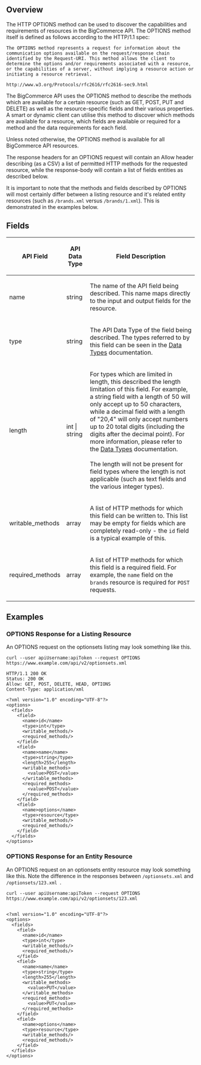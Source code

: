 ## Overview
The HTTP OPTIONS method can be used to discover the capabilities and requirements of resources in the BigCommerce API. The OPTIONS method itself is defined as follows according to the HTTP/1.1 spec:

	The OPTIONS method represents a request for information about the communication options available on the request/response chain identified by the Request-URI. This method allows the client to determine the options and/or requirements associated with a resource, or the capabilities of a server, without implying a resource action or initiating a resource retrieval.

	http://www.w3.org/Protocols/rfc2616/rfc2616-sec9.html

The BigCommerce API uses the OPTIONS method to describe the methods which are available for a certain resource (such as GET, POST, PUT and DELETE) as well as the resource-specific fields and their various properties. A smart or dynamic client can utilise this method to discover which methods are available for a resource, which fields are available or required for a method and the data requirements for each field.

Unless noted otherwise, the OPTIONS method is available for all BigCommerce API resources.

The response headers for an OPTIONS request will contain an Allow header describing (as a CSV) a list of permitted HTTP methods for the requested resource, while the response-body will contain a list of fields entities as described below.

It is important to note that the methods and fields described by OPTIONS will most certainly differ between a listing resource and it's related entity resources (such as <code>/brands.xml</code> versus <code>/brands/1.xml</code>). This is demonstrated in the examples below.

## Fields

<table class="table table-bordered"><thead><tr >
<th  data-column="0"><div class="tablesorter-header-inner"><p> API Field </p></div></th>
<th  data-column="1"><div class="tablesorter-header-inner"><p> API Data Type </p></div></th>
<th  data-column="2"><div class="tablesorter-header-inner"><p> Field Description </p></div></th>
</tr></thead><tbody>

<tr>
<td ><p> name </p></td>
<td ><p> string </p></td>
<td ><p> The name of the API field being described. This name maps directly to the input and output fields for the resource. </p></td>
</tr>
<tr>
<td ><p> type </p></td>
<td ><p> string </p></td>
<td ><p> The API Data Type of the field being described. The types referred to by this field can be seen in the <a href="/display/API/Data+Types">Data Types</a> documentation. </p></td>
</tr>
<tr>
<td ><p> length </p></td>
<td ><p> int | string </p></td>
<td ><p> For types which are limited in length, this described the length limitation of this field. For example, a string field with a length of 50 will only accept up to 50 characters, while a decimal field with a length of "20,4" will only accept numbers up to 20 total digits (including the digits after the decimal point). For more information, please refer to the <a href="/display/API/Data+Types">Data Types</a> documentation. <br class="atl-forced-newline">
<br class="atl-forced-newline">
The length will not be present for field types where the length is not applicable (such as text fields and the various integer types). </p></td>
</tr>
<tr>
<td ><p> writable_methods </p></td>
<td ><p> array </p></td>
<td ><p> A list of HTTP methods for which this field can be written to. This list may be empty for fields which are completely read-only - the <code>id</code> field is a typical example of this. </p></td>
</tr>
<tr>
<td ><p> required_methods </p></td>
<td ><p> array </p></td>
<td ><p> A list of HTTP methods for which this field is a required field. For example, the <code>name</code> field on the <code>brands</code> resource is required for <code>POST</code> requests. </p></td>
</tr>
</tbody></table>

## Examples

### OPTIONS Response for a Listing Resource

An OPTIONS request on the optionsets listing may look something like this.
	
	curl --user apiUsername:apiToken --request OPTIONS https://www.example.com/api/v2/optionsets.xml

	HTTP/1.1 200 OK
	Status: 200 OK
	Allow: GET, POST, DELETE, HEAD, OPTIONS
	Content-Type: application/xml

	<?xml version="1.0" encoding="UTF-8"?>
	<options>
	  <fields>
	    <field>
	      <name>id</name>
	      <type>int</type>
	      <writable_methods/>
	      <required_methods/>
	    </field>
	    <field>
	      <name>name</name>
	      <type>string</type>
	      <length>255</length>
	      <writable_methods>
	        <value>POST</value>
	      </writable_methods>
	      <required_methods>
	        <value>POST</value>
	      </required_methods>
	    </field>
	    <field>
	      <name>options</name>
	      <type>resource</type>
	      <writable_methods/>
	      <required_methods/>
	    </field>
	  </fields>
	</options>

### OPTIONS Response for an Entity Resource

An OPTIONS request on an optionsets entity resource may look something like this. Note the difference in the responses between <code>/optionsets.xml</code> and <code> /optionsets/123.xml </code>.

	curl --user apiUsername:apiToken --request OPTIONS https://www.example.com/api/v2/optionsets/123.xml


	<?xml version="1.0" encoding="UTF-8"?>
	<options>
	  <fields>
	    <field>
	      <name>id</name>
	      <type>int</type>
	      <writable_methods/>
	      <required_methods/>
	    </field>
	    <field>
	      <name>name</name>
	      <type>string</type>
	      <length>255</length>
	      <writable_methods>
	        <value>PUT</value>
	      </writable_methods>
	      <required_methods>
	        <value>PUT</value>
	      </required_methods>
	    </field>
	    <field>
	      <name>options</name>
	      <type>resource</type>
	      <writable_methods/>
	      <required_methods/>
	    </field>
	  </fields>
	</options>